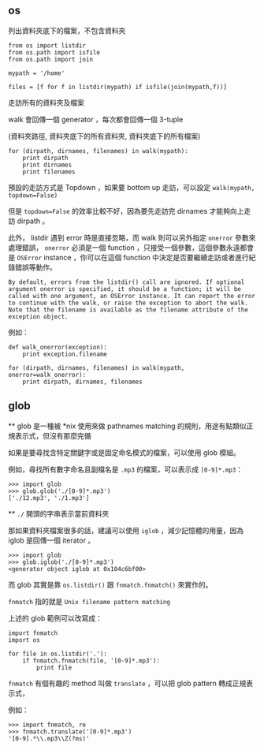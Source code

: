 
## os

列出資料夾底下的檔案，不包含資料夾

```
from os import listdir
from os.path import isfile
from os.path import join

mypath = '/home'

files = [f for f in listdir(mypath) if isfile(join(mypath,f))]
```

走訪所有的資料夾及檔案

walk 會回傳一個 generator ，每次都會回傳一個 3-tuple

(資料夾路徑, 資料夾底下的所有資料夾, 資料夾底下的所有檔案)

```
for (dirpath, dirnames, filenames) in walk(mypath):
    print dirpath
    print dirnames
    print filenames
```

預設的走訪方式是 Topdown ，如果要 bottom up 走訪，可以設定 `walk(mypath, topdown=False)`

但是 `topdown=False` 的效率比較不好，因為要先走訪完 dirnames 才能夠向上走訪 dirpath 。

此外， listdir 遇到 error 時是直接忽略，而 walk 則可以另外指定 `onerror` 參數來處理錯誤， `onerror` 必須是一個 function ，只接受一個參數，這個參數永遠都會是 `OSError` instance ，你可以在這個 function 中決定是否要繼續走訪或者進行紀錄錯誤等動作。

```
By default, errors from the listdir() call are ignored. If optional argument onerror is specified, it should be a function; it will be called with one argument, an OSError instance. It can report the error to continue with the walk, or raise the exception to abort the walk. Note that the filename is available as the filename attribute of the exception object.
```

例如：

```
def walk_onerror(exception):
    print exception.filename

for (dirpath, dirnames, filenames) in walk(mypath, onerror=walk_onerror):
    print dirpath, dirnames, filenames
```


## glob

** glob 是一種被 *nix 使用來做 pathnames matching 的規則，用途有點類似正規表示式，但沒有那麼完備

如果是要尋找含特定關鍵字或是固定命名模式的檔案，可以使用 glob 模組。

例如，尋找所有數字命名且副檔名是 `.mp3` 的檔案，可以表示成 `[0-9]*.mp3`：

```
>>> import glob
>>> glob.glob('./[0-9]*.mp3')
['./12.mp3', './1.mp3']
```

** `./` 開頭的字串表示當前資料夾

那如果資料夾檔案很多的話，建議可以使用 `iglob` ，減少記憶體的用量，因為 iglob 是回傳一個 iterator 。

```
>>> import glob
>>> glob.iglob('./[0-9]*.mp3')
<generator object iglob at 0x104c6bf00>
```

而 glob 其實是靠 `os.listdir()` 跟 `fnmatch.fnmatch()` 來實作的。

`fnmatch` 指的就是 `Unix filename pattern matching`

上述的 glob 範例可以改寫成：

```
import fnmatch
import os

for file in os.listdir('.'):
    if fnmatch.fnmatch(file, '[0-9]*.mp3'):
        print file
```

`fnmatch` 有個有趣的 method 叫做 `translate` ，可以把 glob pattern 轉成正規表示式，

例如：

```
>>> import fnmatch, re
>>> fnmatch.translate('[0-9]*.mp3')
'[0-9].*\\.mp3\\Z(?ms)'
```
